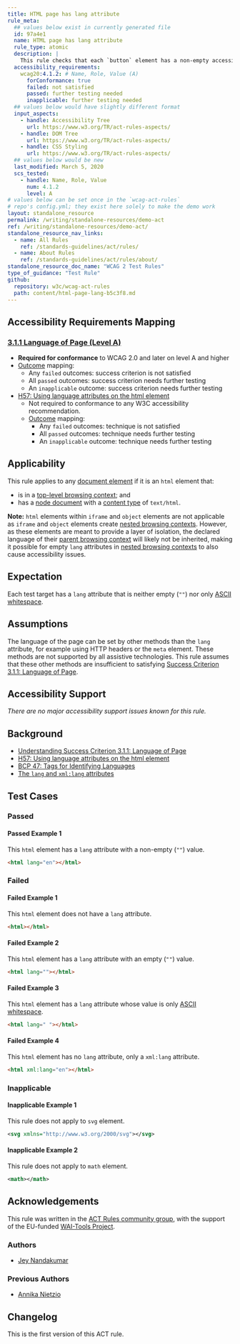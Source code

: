 ```yaml
---
title: HTML page has lang attribute
rule_meta:
  ## values below exist in currently generated file
  id: 97a4e1
  name: HTML page has lang attribute
  rule_type: atomic
  description: |
    This rule checks that each `button` element has a non-empty accessible name.
  accessibility_requirements:
    wcag20:4.1.2: # Name, Role, Value (A)
      forConformance: true
      failed: not satisfied
      passed: further testing needed
      inapplicable: further testing needed
  ## values below would have slightly different format
  input_aspects:
    - handle: Accessibility Tree
      url: https://www.w3.org/TR/act-rules-aspects/
    - handle: DOM Tree
      url: https://www.w3.org/TR/act-rules-aspects/
    - handle: CSS Styling
      url: https://www.w3.org/TR/act-rules-aspects/
  ## values below would be new 
  last_modified: March 5, 2020 
  scs_tested:
    - handle: Name, Role, Value
      num: 4.1.2
      level: A
# values below can be set once in the `wcag-act-rules` 
# repo's config.yml; they exist here solely to make the demo work
layout: standalone_resource
permalink: /writing/standalone-resources/demo-act
ref: /writing/standalone-resources/demo-act/
standalone_resource_nav_links:
  - name: All Rules
    ref: /standards-guidelines/act/rules/
  - name: About Rules
    ref: /standards-guidelines/act/rules/about/
standalone_resource_doc_name: "WCAG 2 Test Rules"
type_of_guidance: "Test Rule"
github:
  repository: w3c/wcag-act-rules
  path: content/html-page-lang-b5c3f8.md
---
```


<!--<details class="chooser">
  <summary class="button chooser__button button-secondary">Version
  <svg xmlns="http://www.w3.org/2000/svg" width="24" height="24" viewBox="0 0 24 24" fill="none" stroke="currentColor" stroke-width="2" stroke-linecap="round" stroke-linejoin="round" class="feather feather-chevron-down"><polyline points="6 9 12 15 18 9"></polyline></svg>
  </summary>
  <div class="chooser__popout">
    <ul class="chooser__list">
        <li><a href="#">May 26, 2021</a> (Draft)</li>
        <li>March 5, 2020 (current)</li>
        <li><a href="#">February 21, 2019</a></li>
        <li><a href="#">February 21, 2019</a></li>
    </ul>
  </div>
</details>

<style>
.chooser {
  position: relative;
  float: right;
  margin-top: 1em;
}
.chooser__button svg {
  margin-left: .5em;
}
.chooser__popout {
  position: absolute;
  width: 12em;
  right: -0.75em;
  top: 2.9em;
  padding: 1em;
  background: white;
  border: 1px solid var(--line-grey);
  box-shadow: 0px 0px 6px -4px var(--off-black);
}
.chooser__popout::before,
.chooser__popout::after {
  content: '';
  display: block;
  width: 0;
  height: 0;
  border-left: .5em solid transparent;
  border-right: .5em solid transparent;
  border-bottom: .5em solid transparent;
  position: absolute;
  right: 1em;
}
.chooser__popout::before {
  border-bottom-color: var(--line-grey);
  top: -.5em;
}
.chooser__popout::after {
  border-bottom-color: white;
  top: -.4em;
}
.chooser__list {
  margin: 0;
  padding: 0;
  list-style: none;
}
  .chooser__list li {
    margin: 0.5em 0;
    padding: 0.5em 0;
  }
</style>-->

## Accessibility Requirements Mapping

### [3.1.1 Language of Page (Level A)](https://www.w3.org/TR/WCAG21/#language-of-page)

- **Required for conformance** to WCAG 2.0 and later on level A and higher
- [Outcome](#outcome) mapping:
    - Any `failed` outcomes: success criterion is not satisfied
    - All `passed` outcomes: success criterion needs further testing
    - An `inapplicable` outcome: success criterion needs further testing
- [H57: Using language attributes on the html element](https://www.w3.org/WAI/WCAG21/Techniques/html/H57)
    - Not required to conformance to any W3C accessibility recommendation.
    - [Outcome](#outcome) mapping:
        - Any `failed` outcomes: technique is not satisfied
        - All `passed` outcomes: technique needs further testing
        - An `inapplicable` outcome: technique needs further testing

## Applicability

This rule applies to any [document element](https://dom.spec.whatwg.org/#document-element) if it is an `html` element that:

- is in a [top-level browsing context](https://html.spec.whatwg.org/#top-level-browsing-context); and
- has a [node document](https://dom.spec.whatwg.org/#concept-node-document) with a [content type](https://dom.spec.whatwg.org/#concept-document-content-type) of `text/html`.

**Note:** `html` elements within `iframe` and `object` elements are not applicable as `iframe` and `object` elements create [nested browsing contexts](https://html.spec.whatwg.org/#nested-browsing-context). However, as these elements are meant to provide a layer of isolation, the declared language of their [parent browsing context](https://html.spec.whatwg.org/#parent-browsing-context) will likely not be inherited, making it possible for empty `lang` attributes in [nested browsing contexts](https://html.spec.whatwg.org/#nested-browsing-context) to also cause accessibility issues.

## Expectation

Each test target has a `lang` attribute that is neither empty (`""`) nor only [ASCII whitespace](https://infra.spec.whatwg.org/#ascii-whitespace).

## Assumptions

The language of the page can be set by other methods than the `lang` attribute, for example using HTTP headers or the `meta` element. These methods are not supported by all assistive technologies. This rule assumes that these other methods are insufficient to satisfying [Success Criterion 3.1.1: Language of Page](https://www.w3.org/TR/WCAG21/#language-of-page).

## Accessibility Support

_There are no major accessibility support issues known for this rule._

## Background

- [Understanding Success Criterion 3.1.1: Language of Page](https://www.w3.org/WAI/WCAG21/Understanding/language-of-page.html)
- [H57: Using language attributes on the html element](https://www.w3.org/WAI/WCAG21/Techniques/html/H57)
- [BCP 47: Tags for Identifying Languages](https://www.ietf.org/rfc/bcp/bcp47.txt)
- [The `lang` and `xml:lang` attributes](https://html.spec.whatwg.org/multipage/dom.html#the-lang-and-xml:lang-attributes)

## Test Cases

### Passed

#### Passed Example 1

This `html` element has a `lang` attribute with a non-empty (`""`) value.

```html
<html lang="en"></html>
```

### Failed

#### Failed Example 1

This `html` element does not have a `lang` attribute.

```html
<html></html>
```

#### Failed Example 2

This `html` element has a `lang` attribute with an empty (`""`) value.

```html
<html lang=""></html>
```

#### Failed Example 3

This `html` element has a `lang` attribute whose value is only [ASCII whitespace](https://infra.spec.whatwg.org/#ascii-whitespace).

```html
<html lang=" "></html>
```

#### Failed Example 4

This `html` element has no `lang` attribute, only a `xml:lang` attribute.

```html
<html xml:lang="en"></html>
```

### Inapplicable

#### Inapplicable Example 1

This rule does not apply to `svg` element.

```svg
<svg xmlns="http://www.w3.org/2000/svg"></svg>
```

#### Inapplicable Example 2

This rule does not apply to `math` element.

```xml
<math></math>
```

## Acknowledgements

This rule was written in the [ACT Rules community group](https://w3.org/community/act-r/), 
with the support of the EU-funded [WAI-Tools Project](https://www.w3.org/WAI/about/projects/wai-tools/).

### Authors

- [Jey Nandakumar](https://github.com/jkodu)

### Previous Authors

- [Annika Nietzio](https://github.com/annika-FTB)

## Changelog

This is the first version of this ACT rule.

